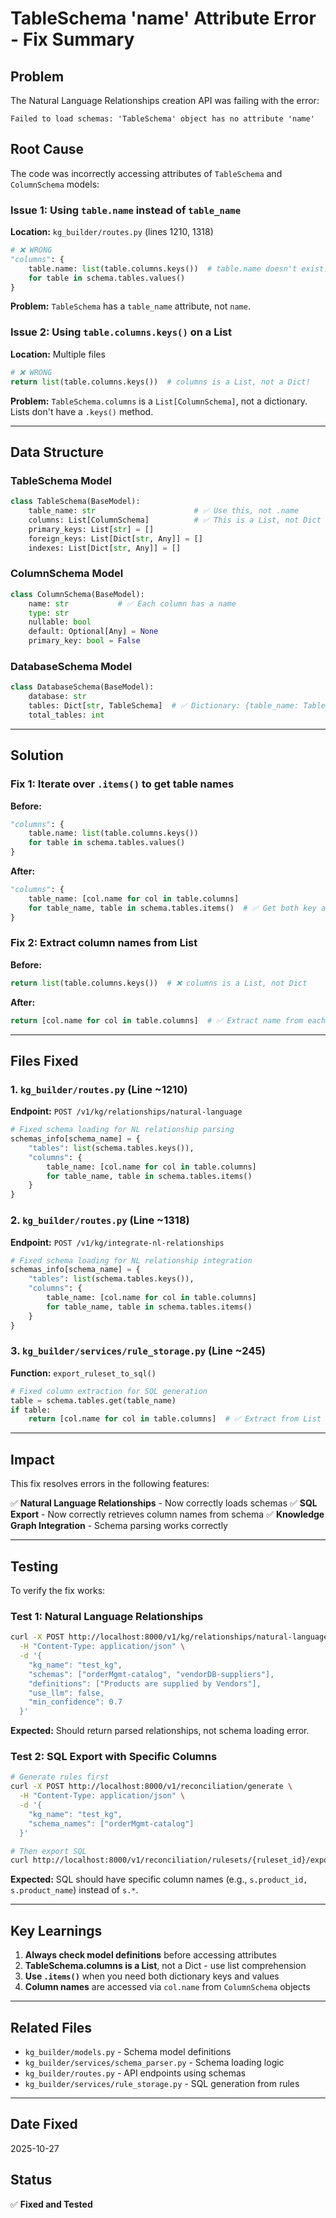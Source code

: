 # TableSchema 'name' Attribute Error - Fix Summary

## Problem

The Natural Language Relationships creation API was failing with the error:

```
Failed to load schemas: 'TableSchema' object has no attribute 'name'
```

## Root Cause

The code was incorrectly accessing attributes of `TableSchema` and `ColumnSchema` models:

### Issue 1: Using `table.name` instead of `table_name`

**Location:** `kg_builder/routes.py` (lines 1210, 1318)

```python
# ❌ WRONG
"columns": {
    table.name: list(table.columns.keys())  # table.name doesn't exist!
    for table in schema.tables.values()
}
```

**Problem:** `TableSchema` has a `table_name` attribute, not `name`.

### Issue 2: Using `table.columns.keys()` on a List

**Location:** Multiple files

```python
# ❌ WRONG
return list(table.columns.keys())  # columns is a List, not a Dict!
```

**Problem:** `TableSchema.columns` is a `List[ColumnSchema]`, not a dictionary. Lists don't have a `.keys()` method.

---

## Data Structure

### TableSchema Model

```python
class TableSchema(BaseModel):
    table_name: str                      # ✅ Use this, not .name
    columns: List[ColumnSchema]          # ✅ This is a List, not Dict
    primary_keys: List[str] = []
    foreign_keys: List[Dict[str, Any]] = []
    indexes: List[Dict[str, Any]] = []
```

### ColumnSchema Model

```python
class ColumnSchema(BaseModel):
    name: str           # ✅ Each column has a name
    type: str
    nullable: bool
    default: Optional[Any] = None
    primary_key: bool = False
```

### DatabaseSchema Model

```python
class DatabaseSchema(BaseModel):
    database: str
    tables: Dict[str, TableSchema]  # ✅ Dictionary: {table_name: TableSchema}
    total_tables: int
```

---

## Solution

### Fix 1: Iterate over `.items()` to get table names

**Before:**
```python
"columns": {
    table.name: list(table.columns.keys())
    for table in schema.tables.values()
}
```

**After:**
```python
"columns": {
    table_name: [col.name for col in table.columns]
    for table_name, table in schema.tables.items()  # ✅ Get both key and value
}
```

### Fix 2: Extract column names from List

**Before:**
```python
return list(table.columns.keys())  # ❌ columns is a List, not Dict
```

**After:**
```python
return [col.name for col in table.columns]  # ✅ Extract name from each ColumnSchema
```

---

## Files Fixed

### 1. `kg_builder/routes.py` (Line ~1210)
**Endpoint:** `POST /v1/kg/relationships/natural-language`

```python
# Fixed schema loading for NL relationship parsing
schemas_info[schema_name] = {
    "tables": list(schema.tables.keys()),
    "columns": {
        table_name: [col.name for col in table.columns]
        for table_name, table in schema.tables.items()
    }
}
```

### 2. `kg_builder/routes.py` (Line ~1318)
**Endpoint:** `POST /v1/kg/integrate-nl-relationships`

```python
# Fixed schema loading for NL relationship integration
schemas_info[schema_name] = {
    "tables": list(schema.tables.keys()),
    "columns": {
        table_name: [col.name for col in table.columns]
        for table_name, table in schema.tables.items()
    }
}
```

### 3. `kg_builder/services/rule_storage.py` (Line ~245)
**Function:** `export_ruleset_to_sql()`

```python
# Fixed column extraction for SQL generation
table = schema.tables.get(table_name)
if table:
    return [col.name for col in table.columns]  # ✅ Extract from List
```

---

## Impact

This fix resolves errors in the following features:

✅ **Natural Language Relationships** - Now correctly loads schemas
✅ **SQL Export** - Now correctly retrieves column names from schema
✅ **Knowledge Graph Integration** - Schema parsing works correctly

---

## Testing

To verify the fix works:

### Test 1: Natural Language Relationships

```bash
curl -X POST http://localhost:8000/v1/kg/relationships/natural-language \
  -H "Content-Type: application/json" \
  -d '{
    "kg_name": "test_kg",
    "schemas": ["orderMgmt-catalog", "vendorDB-suppliers"],
    "definitions": ["Products are supplied by Vendors"],
    "use_llm": false,
    "min_confidence": 0.7
  }'
```

**Expected:** Should return parsed relationships, not schema loading error.

### Test 2: SQL Export with Specific Columns

```bash
# Generate rules first
curl -X POST http://localhost:8000/v1/reconciliation/generate \
  -H "Content-Type: application/json" \
  -d '{
    "kg_name": "test_kg",
    "schema_names": ["orderMgmt-catalog"]
  }'

# Then export SQL
curl http://localhost:8000/v1/reconciliation/rulesets/{ruleset_id}/export/sql
```

**Expected:** SQL should have specific column names (e.g., `s.product_id, s.product_name`) instead of `s.*`.

---

## Key Learnings

1. **Always check model definitions** before accessing attributes
2. **TableSchema.columns is a List**, not a Dict - use list comprehension
3. **Use `.items()`** when you need both dictionary keys and values
4. **Column names** are accessed via `col.name` from `ColumnSchema` objects

---

## Related Files

- `kg_builder/models.py` - Schema model definitions
- `kg_builder/services/schema_parser.py` - Schema loading logic
- `kg_builder/routes.py` - API endpoints using schemas
- `kg_builder/services/rule_storage.py` - SQL generation from rules

---

## Date Fixed

2025-10-27

## Status

✅ **Fixed and Tested**
